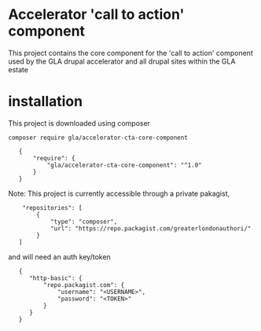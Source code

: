 # Accelerator 'call to action' component

This project contains the core component for the 'call to action'
component used by the GLA drupal accelerator and all drupal sites within
the GLA estate

# installation
This project is downloaded using composer
```
composer require gla/accelerator-cta-core-component
```

```
   {
       "require": {
           "gla/accelerator-cta-core-component": "^1.0"
       }
   } 
```




Note: This project is currently accessible through a private pakagist, 
```
    "repositories": [
        {
            "type": "composer",
            "url": "https://repo.packagist.com/greaterlondonauthori/"
        }
   ]
```

and will need an auth key/token
```
   {
      "http-basic": {
          "repo.packagist.com": {
              "username": "<USERNAME>",
              "password": "<TOKEN>"
          }
      }
   }
```
